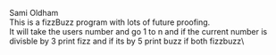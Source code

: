 Sami Oldham\
This is a fizzBuzz program with lots of future proofing.\
It will take the users number and go 1 to n and if the current number is divisble by 3 print fizz and if its by 5 print buzz if both fizzbuzz\